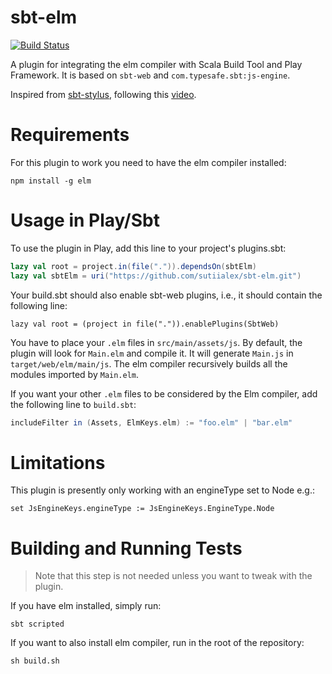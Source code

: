 sbt-elm
=======

[![Build Status](https://api.travis-ci.org/sutiialex/sbt-elm.png?branch=master)](https://travis-ci.org/sutiialex/sbt-elm)

A plugin for integrating the elm compiler with Scala Build Tool and Play
Framework. It is based on `sbt-web` and `com.typesafe.sbt:js-engine`.

Inspired from [sbt-stylus](https://github.com/huntc/sbt-stylus), following this
[video](https://www.youtube.com/watch?v=lIznJSBW-GU).

Requirements
============
For this plugin to work you need to have the elm compiler installed:

    npm install -g elm

Usage in Play/Sbt
=================
To use the plugin in Play, add this line to your project's plugins.sbt:

```scala
lazy val root = project.in(file(".")).dependsOn(sbtElm)
lazy val sbtElm = uri("https://github.com/sutiialex/sbt-elm.git")
```

Your build.sbt should also enable sbt-web plugins, i.e., it should contain the
following line:

    lazy val root = (project in file(".")).enablePlugins(SbtWeb)

You have to place your `.elm` files in `src/main/assets/js`. By default, the
plugin will look for `Main.elm` and compile it. It will generate `Main.js` in
`target/web/elm/main/js`. The elm compiler recursively builds all the modules
imported by `Main.elm`.

If you want your other `.elm` files to be considered by the Elm compiler,
add the following line to `build.sbt`:

```scala
includeFilter in (Assets, ElmKeys.elm) := "foo.elm" | "bar.elm"
```

Limitations
===========
This plugin is presently only working with an engineType set to Node e.g.:

    set JsEngineKeys.engineType := JsEngineKeys.EngineType.Node

Building and Running Tests
==========================
> Note that this step is not needed unless you want to tweak with the plugin.

If you have elm installed, simply run:

    sbt scripted

If you want to also install elm compiler, run in the root of the repository:

    sh build.sh
